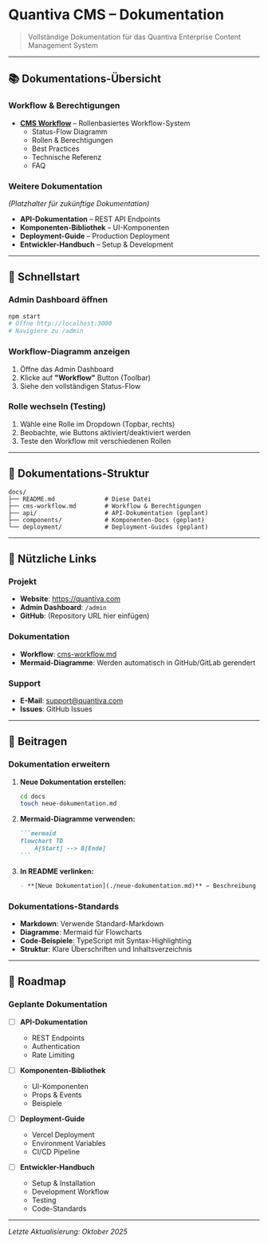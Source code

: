 # Quantiva CMS – Dokumentation

> Vollständige Dokumentation für das Quantiva Enterprise Content Management System

---

## 📚 Dokumentations-Übersicht

### Workflow & Berechtigungen
- **[CMS Workflow](./cms-workflow.md)** – Rollenbasiertes Workflow-System
  - Status-Flow Diagramm
  - Rollen & Berechtigungen
  - Best Practices
  - Technische Referenz
  - FAQ

### Weitere Dokumentation

*(Platzhalter für zukünftige Dokumentation)*

- **API-Dokumentation** – REST API Endpoints
- **Komponenten-Bibliothek** – UI-Komponenten
- **Deployment-Guide** – Production Deployment
- **Entwickler-Handbuch** – Setup & Development

---

## 🚀 Schnellstart

### Admin Dashboard öffnen
```bash
npm start
# Öffne http://localhost:3000
# Navigiere zu /admin
```

### Workflow-Diagramm anzeigen
1. Öffne das Admin Dashboard
2. Klicke auf **"Workflow"** Button (Toolbar)
3. Siehe den vollständigen Status-Flow

### Rolle wechseln (Testing)
1. Wähle eine Rolle im Dropdown (Topbar, rechts)
2. Beobachte, wie Buttons aktiviert/deaktiviert werden
3. Teste den Workflow mit verschiedenen Rollen

---

## 📖 Dokumentations-Struktur

```
docs/
├── README.md              # Diese Datei
├── cms-workflow.md        # Workflow & Berechtigungen
├── api/                   # API-Dokumentation (geplant)
├── components/            # Komponenten-Docs (geplant)
└── deployment/            # Deployment-Guides (geplant)
```

---

## 🔗 Nützliche Links

### Projekt
- **Website**: https://quantiva.com
- **Admin Dashboard**: `/admin`
- **GitHub**: (Repository URL hier einfügen)

### Dokumentation
- **Workflow**: [cms-workflow.md](./cms-workflow.md)
- **Mermaid-Diagramme**: Werden automatisch in GitHub/GitLab gerendert

### Support
- **E-Mail**: support@quantiva.com
- **Issues**: GitHub Issues

---

## 📝 Beitragen

### Dokumentation erweitern

1. **Neue Dokumentation erstellen:**
   ```bash
   cd docs
   touch neue-dokumentation.md
   ```

2. **Mermaid-Diagramme verwenden:**
   ````markdown
   ```mermaid
   flowchart TD
       A[Start] --> B[Ende]
   ```
   ````

3. **In README verlinken:**
   ```markdown
   - **[Neue Dokumentation](./neue-dokumentation.md)** – Beschreibung
   ```

### Dokumentations-Standards

- **Markdown**: Verwende Standard-Markdown
- **Diagramme**: Mermaid für Flowcharts
- **Code-Beispiele**: TypeScript mit Syntax-Highlighting
- **Struktur**: Klare Überschriften und Inhaltsverzeichnis

---

## 🎯 Roadmap

### Geplante Dokumentation

- [ ] **API-Dokumentation**
  - REST Endpoints
  - Authentication
  - Rate Limiting
  
- [ ] **Komponenten-Bibliothek**
  - UI-Komponenten
  - Props & Events
  - Beispiele
  
- [ ] **Deployment-Guide**
  - Vercel Deployment
  - Environment Variables
  - CI/CD Pipeline
  
- [ ] **Entwickler-Handbuch**
  - Setup & Installation
  - Development Workflow
  - Testing
  - Code-Standards

---

*Letzte Aktualisierung: Oktober 2025*

